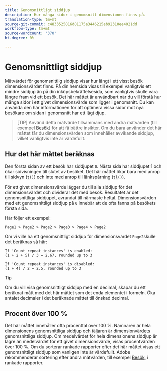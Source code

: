 ```yaml
---
title: Genomsnittligt siddjup
description: Hur många sidor i genomsnitt dimensionen finns på.
translation-type: tm+mt
source-git-commit: c4833525816d81175a3446215eb92310ee4021dd
workflow-type: tm+mt
source-wordcount: '370'
ht-degree: 0%

---
```



# Genomsnittligt siddjup

Mätvärdet för genomsnittlig siddjup visar hur långt i ett visst besök dimensionsvärdet finns. På din hemsida visas till exempel vanligtvis ett mindre siddjup än på din inköpsbekräftelsesida, som vanligtvis skulle vara längre fram vid ett besök. Det här måttet är användbart när du vill förstå hur många sidor i ett givet dimensionsvärde som ligger i genomsnitt. Du kan använda den här informationen för att optimera vissa sidor mot nya besökare om sidan i genomsnitt har ett lågt djup.

>[TIP] Använd detta mätvärde tillsammans med andra mätvärden (till exempel [Besök](visits.md)) för att få bättre insikter. Om du bara använder det här måttet får du dimensionsvärden som innehåller avvikande siddjup, vilket vanligtvis inte är värdefullt.

## Hur det här måttet beräknas

Den första sidan av ett besök har siddjupet `0`. Nästa sida har siddjupet 1 och ökar sidvisningen till slutet av besöket. Det här måttet ökar bara med anrop till sidvyn ([`t()`](/help/implement/vars/functions/t-method.md)) och inte med anrop till länkspårning ([`tl()`](/help/implement/vars/functions/tl-method.md)).

För ett givet dimensionsvärde lägger du till alla siddjup för det dimensionsvärdet och dividerar det med besök. Resultatet är det genomsnittliga siddjupet, avrundat till närmaste heltal. Dimensionsvärden med ett genomsnittligt siddjup på `0` innebär att de ofta fanns på besökets första sida.

Här följer ett exempel:

```text
Page1 > Page2 > Page2 > Page3 > Page4 > Page2
```

Om vi ville ha ett genomsnittligt siddjup för dimensionsvärdet `Page2`skulle det beräknas så här:

```text
If 'Count repeat instances' is enabled:
(1 + 2 + 5) / 3 = 2.67, rounded up to 3

If 'Count repeat instances' is disabled:
(1 + 4) / 2 = 2.5, rounded up to 3
```

>[!TIP]
>
>Om du vill visa genomsnittligt siddjup med en decimal, skapar du ett beräknat mått med det här måttet som det enda elementet i formeln. Öka antalet decimaler i det beräknade måttet till önskad decimal.

## Procent över 100 %

Det här måttet innehåller ofta procenttal över 100 %. Nämnaren är hela dimensionens genomsnittliga siddjup och täljaren är dimensionvärdets genomsnittliga siddjup. Om medelvärdet för hela dimensionens siddjup är lägre än medelvärdet för ett givet dimensionsvärde, visas procentvärden över 100 %. Om du sorterar rankade rapporter efter det här måttet visas ett genomsnittligt siddjup som vanligen inte är värdefullt. Adobe rekommenderar sortering efter andra mätvärden, till exempel [Besök](visits.md), i rankade rapporter.